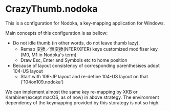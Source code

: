 CrazyThumb.nodoka
=================

This is a configuration for Nodoka, a key-mapping application for Windows.

Main concepts of this configuration is as bellow:

* Do not idle thumb (in other words, do not leave thumb lazy).
  * Remap 変換／無変換(NFER/XFER) keys customized modifiser key (M0, M1 in Nodoka's term)
  * Draw Esc, Enter and Symbols etc to home position
* Because of layout consistency of corresponding parenthesises adopt 104-US layout
  * Start with 109-JP layout and re-define 104-US layout on that ('104on109.nodoka')

We can implement almost the same key re-mapping by XKB or Karabiner(except macOS, as of now) in above strategy.
The environment dependency of the keymapping provided by this storategy is not so high.
